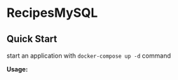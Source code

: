 # RecipesMySQL

## Quick Start

start an application with `docker-compose up -d` command

**Usage:**
